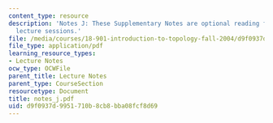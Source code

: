 ```yaml
---
content_type: resource
description: 'Notes J: These Supplementary Notes are optional reading for the corresponding
  lecture sessions.'
file: /media/courses/18-901-introduction-to-topology-fall-2004/d9f0937d9951710b8cb8bba08fcf8d69_notes_j.pdf
file_type: application/pdf
learning_resource_types:
- Lecture Notes
ocw_type: OCWFile
parent_title: Lecture Notes
parent_type: CourseSection
resourcetype: Document
title: notes_j.pdf
uid: d9f0937d-9951-710b-8cb8-bba08fcf8d69
---
```

